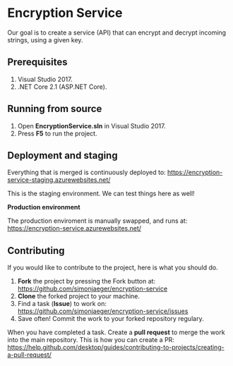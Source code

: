# Encryption Service
Our goal is to create a service (API) that can encrypt and decrypt incoming strings, using a given key.

<a name="prerequisites"></a>
## Prerequisites ##

1. Visual Studio 2017.
2. .NET Core 2.1 (ASP.NET Core).

## Running from source ##

1. Open **EncryptionService.sln** in Visual Studio 2017.
2. Press **F5** to run the project.

## Deployment and staging ##

Everything that is merged is continuously deployed to: https://encryption-service-staging.azurewebsites.net/

This is the staging environment. We can test things here as well!

**Production environment**

The production enviroment is manually swapped, and runs at: https://encryption-service.azurewebsites.net/

## Contributing ##

If you would like to contribute to the project, here is what you should do.

1. **Fork** the project by pressing the Fork button at: https://github.com/simonjaeger/encryption-service
1. **Clone** the forked project to your machine.
1. Find a task (**Issue**) to work on: https://github.com/simonjaeger/encryption-service/issues
1. Save often! Commit the work to your forked repository regulary.

When you have completed a task. Create a **pull request** to merge the work into the main repository. This is how you can create a PR: https://help.github.com/desktop/guides/contributing-to-projects/creating-a-pull-request/

